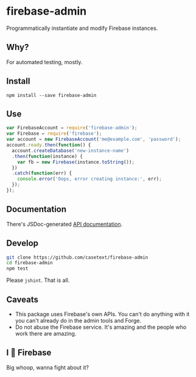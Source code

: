firebase-admin
==============

Programmatically instantiate and modify Firebase instances.

## Why?

For automated testing, mostly.

## Install

```npm install --save firebase-admin```

## Use

```javascript
var FirebaseAccount = require('firebase-admin');
var Firebase = require('firebase');
var account = new FirebaseAccount('me@example.com', 'password');
account.ready.then(function() {
  account.createDatabase('new-instance-name')
  .then(function(instance) {
    var fb = new Firebase(instance.toString());
  })
  .catch(function(err) {
    console.error('Oops, error creating instance:', err);
  });
});
```

## Documentation

There's JSDoc-generated [API documentation](https://casetext.github.io/firebase-admin).

## Develop

```bash
git clone https://github.com/casetext/firebase-admin
cd firebase-admin
npm test
```

Please ```jshint```. That is all.

## Caveats

- This package uses Firebase's own APIs. You can't do anything with it you can't
already do in the admin tools and Forge.
- Do not abuse the Firebase service. It's amazing and the people who work there
are amazing.

## I :heartbeat: Firebase

Big whoop, wanna fight about it?
